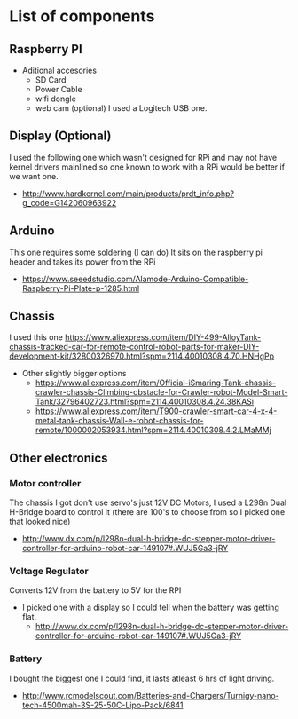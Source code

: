 # List of components
## Raspberry PI
  * Aditional accesories
    * SD Card
    * Power Cable
    * wifi dongle
    * web cam (optional) I used a Logitech USB one.
## Display (Optional)
 I used the following one which wasn't designed for RPi and may not have kernel drivers mainlined so one known to work with a RPi would be better if we want one.
  * http://www.hardkernel.com/main/products/prdt_info.php?g_code=G142060963922

## Arduino
This one requires some soldering (I can do) It sits on the raspberry pi header and takes its power from the RPi
  * https://www.seeedstudio.com/Alamode-Arduino-Compatible-Raspberry-Pi-Plate-p-1285.html
## Chassis
I used this one https://www.aliexpress.com/item/DIY-499-AlloyTank-chassis-tracked-car-for-remote-control-robot-parts-for-maker-DIY-development-kit/32800326970.html?spm=2114.40010308.4.70.HNHgPp
  * Other slightly bigger options
    * https://www.aliexpress.com/item/Official-iSmaring-Tank-chassis-crawler-chassis-Climbing-obstacle-for-Crawler-robot-Model-Smart-Tank/32796402723.html?spm=2114.40010308.4.24.38KASi
    * https://www.aliexpress.com/item/T900-crawler-smart-car-4-x-4-metal-tank-chassis-Wall-e-robot-chassis-for-remote/1000002053934.html?spm=2114.40010308.4.2.LMaMMj
## Other electronics
### Motor controller
The chassis I got don't use servo's just 12V DC Motors, I used a L298n Dual H-Bridge board to control it (there are 100's to choose from so I picked one that looked nice)
  * http://www.dx.com/p/l298n-dual-h-bridge-dc-stepper-motor-driver-controller-for-arduino-robot-car-149107#.WUJ5Ga3-jRY 
### Voltage Regulator 
Converts 12V from the battery to 5V for the RPI
  * I picked one with a display so I could tell when the battery was getting flat.
      * http://www.dx.com/p/l298n-dual-h-bridge-dc-stepper-motor-driver-controller-for-arduino-robot-car-149107#.WUJ5Ga3-jRY
      
### Battery
I bought the biggest one I could find, it lasts atleast 6 hrs of light driving.
  * http://www.rcmodelscout.com/Batteries-and-Chargers/Turnigy-nano-tech-4500mah-3S-25-50C-Lipo-Pack/6841
